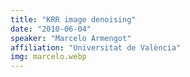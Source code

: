 ```yaml
---
title: "KRR image denoising"
date: "2010-06-04"
speaker: "Marcelo Armengot"
affiliation: "Universitat de València"
img: marcelo.webp
---
```

